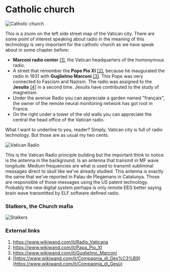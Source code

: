 # Catholic church

![Catholic church](../Images/vatican.jpg)

This is a zoom on the left side street map of the Vatican city. There are some point of interest speaking about radio in the meaning of this technology is very important for the catholic church as we have speak about in some chapter before:

- **Marconi radio center** [[1]](https://www.wikiwand.com/it/Radio_Vaticana), the Vatican headquarters of the homonymous radio.
- A street that remember the **Pope Pio XI** [[2]](https://www.wikiwand.com/it/Papa_Pio_XI), because he inaugurated the radio in 1931 with **Guglielmo Marconi** [[3]](https://www.wikiwand.com/it/Guglielmo_Marconi). This Pope was very connected to Fascism and Nazism. The radio was assigned to the **Jesuits** [[4]](https://www.wikiwand.com/it/Compagnia_di_Ges%C3%B9) in a second time. Jesuits have contributed to the study of magnetism.
- Under the avenue Radio you can appreciate a garden named "français", the owner of the remote neural monitoring network has got root in France.
- On the right under a tower of the old walls you can appreciate the central the head office of the Vatican radio.

What I want to underline to you, reader? Simply, Vatican city is full of radio technology. But those are as usual my two cents.

![Vatican Radio](../Images/Vatican-radio.jpg)

This is the Vatican Radio principle building but the important think to notice is the antenna in the background. Is an antenna that transmit in MF wave longitude. Medium frequencies are what is used to transmit subliminal messages direct to skull like we've already studied. This antenna is exactly the same that we've reported in Palau de Plegamans in Catalunya. Those are responsible of those messages using the US patent technology. Probably the new digital system perhaps is only remote EEG better saying brain wave transmitted by ELF software defined radio. 

### Stalkers, the Church mafia

![Stalkers](../Images/unnamed.jpg)

### External links

1. https://www.wikiwand.com/it/Radio_Vaticana
2. https://www.wikiwand.com/it/Papa_Pio_XI
3. https://www.wikiwand.com/it/Guglielmo_Marconi
4. [https://www.wikiwand.com/it/Compagnia_di_Ges%C3%B9](https://www.wikiwand.com/it/Compagnia_di_Gesù)